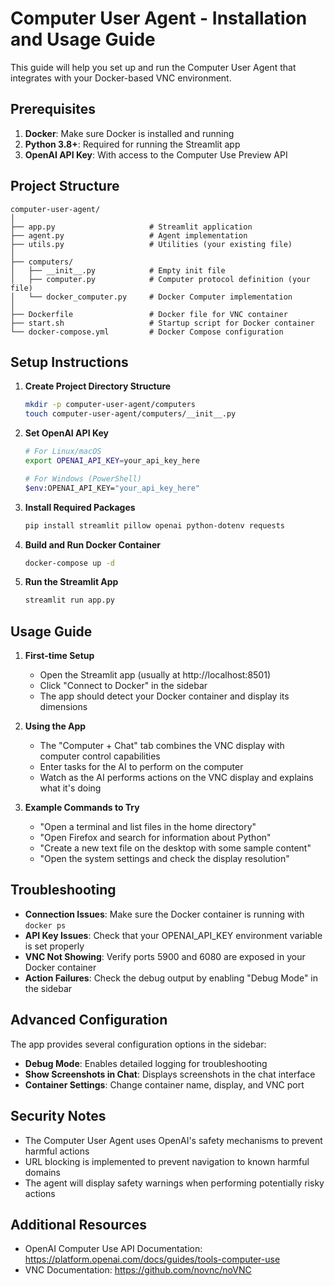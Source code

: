 # Computer User Agent - Installation and Usage Guide

This guide will help you set up and run the Computer User Agent that integrates with your Docker-based VNC environment.

## Prerequisites

1. **Docker**: Make sure Docker is installed and running
2. **Python 3.8+**: Required for running the Streamlit app
3. **OpenAI API Key**: With access to the Computer Use Preview API

## Project Structure

```
computer-user-agent/
│
├── app.py                     # Streamlit application
├── agent.py                   # Agent implementation 
├── utils.py                   # Utilities (your existing file)
│
├── computers/
│   ├── __init__.py            # Empty init file
│   ├── computer.py            # Computer protocol definition (your file)
│   └── docker_computer.py     # Docker Computer implementation
│
├── Dockerfile                 # Docker file for VNC container
├── start.sh                   # Startup script for Docker container
└── docker-compose.yml         # Docker Compose configuration
```

## Setup Instructions

1. **Create Project Directory Structure**

   ```bash
   mkdir -p computer-user-agent/computers
   touch computer-user-agent/computers/__init__.py
   ```

2. **Set OpenAI API Key**

   ```bash
   # For Linux/macOS
   export OPENAI_API_KEY=your_api_key_here
   
   # For Windows (PowerShell)
   $env:OPENAI_API_KEY="your_api_key_here"
   ```

3. **Install Required Packages**

   ```bash
   pip install streamlit pillow openai python-dotenv requests
   ```

4. **Build and Run Docker Container**

   ```bash
   docker-compose up -d
   ```

5. **Run the Streamlit App**

   ```bash
   streamlit run app.py
   ```

## Usage Guide

1. **First-time Setup**
   - Open the Streamlit app (usually at http://localhost:8501)
   - Click "Connect to Docker" in the sidebar
   - The app should detect your Docker container and display its dimensions

2. **Using the App**
   - The "Computer + Chat" tab combines the VNC display with computer control capabilities
   - Enter tasks for the AI to perform on the computer
   - Watch as the AI performs actions on the VNC display and explains what it's doing

3. **Example Commands to Try**
   - "Open a terminal and list files in the home directory"
   - "Open Firefox and search for information about Python"
   - "Create a new text file on the desktop with some sample content"
   - "Open the system settings and check the display resolution"

## Troubleshooting

- **Connection Issues**: Make sure the Docker container is running with `docker ps`
- **API Key Issues**: Check that your OPENAI_API_KEY environment variable is set properly
- **VNC Not Showing**: Verify ports 5900 and 6080 are exposed in your Docker container
- **Action Failures**: Check the debug output by enabling "Debug Mode" in the sidebar

## Advanced Configuration

The app provides several configuration options in the sidebar:

- **Debug Mode**: Enables detailed logging for troubleshooting
- **Show Screenshots in Chat**: Displays screenshots in the chat interface
- **Container Settings**: Change container name, display, and VNC port

## Security Notes

- The Computer User Agent uses OpenAI's safety mechanisms to prevent harmful actions
- URL blocking is implemented to prevent navigation to known harmful domains
- The agent will display safety warnings when performing potentially risky actions

## Additional Resources

- OpenAI Computer Use API Documentation: https://platform.openai.com/docs/guides/tools-computer-use
- VNC Documentation: https://github.com/novnc/noVNC